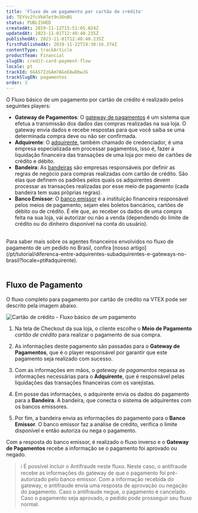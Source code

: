 ```yaml
---
title: 'Fluxo de um pagamento por cartão de crédito'
id: TEYVv2fcVkH7et9n3OnBS
status: PUBLISHED
createdAt: 2019-11-12T15:51:05.024Z
updatedAt: 2023-11-01T12:40:40.235Z
publishedAt: 2023-11-01T12:40:40.235Z
firstPublishedAt: 2019-11-22T19:30:16.374Z
contentType: trackArticle
productTeam: Financial
slugEN: credit-card-payment-flow
locale: pt
trackId: 6GAS7ZzGAm7AGoEAwDbwJG
trackSlugEN: pagamentos
order: 3
---
```


O Fluxo básico de um pagamento por cartão de crédito é realizado pelos seguintes players:   

- **Gateway de Pagamentos**: O [gateway de pagamentos](/pt/tutorial/o-que-e-um-gateway-de-pagamentos?locale=pt) é um sistema que efetua a transmissão dos dados das compras realizadas na sua loja. O gateway envia dados e recebe respostas para que você saiba se uma determinada compra deve ou não ser confirmada. 
- **Adquirente**: O [adquirente](/pt/tutorial/diferenca-entre-adquirentes-subadquirentes-e-gateways-no-brasil?locale=pt#adquirente), também chamado de credenciador, é uma empresa especializada em processar pagamentos, isso é, fazer a liquidação financeira das transações de uma loja por meio de cartões de crédito e débito.
- **Bandeira**: As [bandeiras](/pt/tutorial/o-que-e-uma-bandeira-de-cartao-de-credito--4bNba5QYuIwKEmac88KwyI) são empresas responsáveis por definir as regras de negócio para compras realizadas com cartão de crédito. São elas que definem os padrões pelos quais os adquirentes devem processar as transações realizadas por esse meio de pagamento (cada bandeira tem suas próprias regras).
- **Banco Emissor**: O [banco emissor](/pt/tutorial/o-que-e-banco-emissor?locale=pt) é a instituição financeira responsável pelos meios de pagamento, sejam eles boletos bancários, cartões de débito ou de crédito. É ele que, ao receber os dados de uma compra feita na sua loja, vai autorizar ou não a venda (dependendo do limite de crédito ou do dinheiro disponível na conta do usuário). 
<br/>
Para saber mais sobre os agentes financeiros envolvidos no fluxo de pagamento de um pedido no Brasil, confira [nosso artigo](/pt/tutorial/diferenca-entre-adquirentes-subadquirentes-e-gateways-no-brasil?locale=pt#adquirente). <br/>
<br/>

## Fluxo de Pagamento

O fluxo completo para pagamento por cartão de crédito na VTEX pode ser descrito pela imagem abaixo. 

![Cartão de crédito - Fluxo básico de um pagamento](https://cdn.statically.io/gh/vtexdocs/help-center-content/refs/heads/main/docs/pt/tracks/m%C3%B3dulos-vtex-primeiros-passos/pagamentos/fluxo-de-um-pagamento-por-cartao-de-credito_1.jpg)

1. Na tela de Checkout da sua loja, o cliente escolhe o  **Meio de Pagamento**  _cartão de crédito_ para realizar o pagamento de sua compra.  

2. As informações deste pagamento são passadas para o  **Gateway de Pagamentos**, que é o player responsável por garantir que este pagamento seja realizado com sucesso.  

3. Com as informações em mãos, o _gateway de pagamentos_ repassa as informações necessárias para o  **Adquirente**, que é responsável pelas liquidações das transações financeiras com os varejistas.  

4. Em posse das informações, o adquirente envia os dados do pagamento para a  **Bandeira**. A bandeira, que conecta o sistema de adquirentes com os bancos emissores. 

5. Por fim, a bandeira envia as informações do pagamento para o **Banco Emissor**. O banco emissor faz a análise de crédito, verifica o limite disponível e então autoriza ou nega o pagamento.

Com a resposta do banco emissor, é realizado o fluxo inverso e o  **Gateway de Pagamentos**  recebe a informação se o pagamento foi aprovado ou negado.

> ℹ️ É possível incluir o Antifraude neste fluxo. Neste caso, o antifraude recebe as informações do gateway de que o pagamento foi pré-autorizado pelo banco emissor. Com a informação recebida do gateway, o antifraude envia uma resposta de aprovação ou negação do pagamento. Caso o antifraude negue, o pagamento é cancelado. Caso o pagamento seja aprovado, o pedido pode prosseguir seu fluxo normal.
